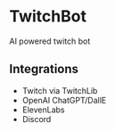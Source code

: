 # TwitchBot
 AI powered twitch bot

 ## Integrations
 - Twitch via TwitchLib
 - OpenAI ChatGPT/DallE
 - ElevenLabs
 - Discord